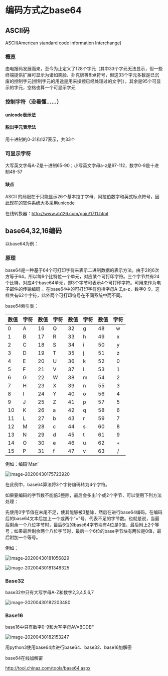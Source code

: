 # 编码方式之base64

## ASCII码

ASCII(American standard code information Interchange)

### 概览

由电报码发展而来，至今为止定义了128个字元（其中33个字元无法显示，但一些终端提供扩展可显示为诸如笑脸、扑克牌等8bit符号，但这33个字元多数是已沉废的控制字元[控制字元的用途是用来操控已经处理过的文字]），其余是95个可显示的字元，空格也算一个可显示字元

### 控制字符（没看懂......）

#### unicode表示法

#### 脱出字元表示法

用十进制的0-31和127表示，共33个

### 可显示字符

大写英文字母A-Z是十进制65-90；小写英文字母a-z是97-112，数字0-9是十进制48-57

#### 缺点

ASCII 的局限在于只能显示26个基本拉丁字母、阿拉伯数字和英式标点符号，因此现在的软件系统大多采用unicode

在线转换器：http://www.ab126.com/goju/1711.html

## base64,32,16编码

以base64为例：

### 原理

base64是一种基于64个可打印字符来表示二进制数据的表示方法。由于2的6次方等于64，所以每6个比特位一个单元，对应某个可打印字符。三个字节共有24个比特，对应4个base64单元，即3个字节可表示4个可打印字符。可用来作为电子邮件的传输编码 。在base64中的可打印字符包括字母A-Z,a-z，数字0-9，这样共有62个字符，此外两个可打印符号在不同系统中而不同。

base64索引表：

| 数值 | 字符 | 数值 | 字符 | 数值 | 字符 | 数值 | 字符 |
| ---- | ---- | ---- | ---- | ---- | ---- | ---- | :--: |
| 0    | A    | 16   | Q    | 32   | g    | 48   |  w   |
| 1    | B    | 17   | R    | 33   | h    | 49   |  x   |
| 2    | C    | 18   | S    | 34   | i    | 50   |  y   |
| 3    | D    | 19   | T    | 35   | j    | 51   |  z   |
| 4    | E    | 20   | U    | 36   | k    | 52   |  0   |
| 5    | F    | 21   | V    | 37   | l    | 53   |  1   |
| 6    | G    | 22   | W    | 38   | m    | 54   |  2   |
| 7    | H    | 23   | X    | 39   | n    | 55   |  3   |
| 8    | I    | 24   | Y    | 40   | o    | 56   |  4   |
| 9    | J    | 25   | Z    | 41   | p    | 57   |  5   |
| 10   | K    | 26   | a    | 42   | q    | 58   |  6   |
| 11   | L    | 27   | b    | 43   | r    | 59   |  7   |
| 12   | M    | 28   | c    | 44   | s    | 60   |  8   |
| 13   | N    | 29   | d    | 45   | t    | 61   |  9   |
| 14   | O    | 30   | e    | 46   | u    | 62   |  +   |
| 15   | P    | 31   | f    | 47   | v    | 63   |  /   |

例如：编码‘Man’

![image-20200430175723920](C:\Users\14550\AppData\Roaming\Typora\typora-user-images\image-20200430175723920.png)

在此例中，base64算法将3个字符编码转为4个字符。

如果要编码的字节数不能倍3整除，最后会多出1个或2个字节，可以使用下列方法处理：

先使用0字节值在末尾不足，使其能够被3整除，然后在进行base64编码。在编码后的base64文本后加上一个或两个“=”号，代表不足的字节数。也就是说，当最后剩余一个八位字节时，最后6位的base64字节块有4位是0值，最后附上2个等号；如果最后剩余两个八位字节时，最后一个6位的base字节块有两位是0值，最后附加一个等号。

例如：

![image-20200430181056829](C:\Users\14550\AppData\Roaming\Typora\typora-user-images\image-20200430181056829.png)

![image-20200430181348325](C:\Users\14550\AppData\Roaming\Typora\typora-user-images\image-20200430181348325.png)

### Base32

base32中只有大写字母A-Z和数字2,3,4,5,6,7

![image-20200430182203480](C:\Users\14550\AppData\Roaming\Typora\typora-user-images\image-20200430182203480.png)

### Base16

base16中只有数字0-9和大写字母AV=BCDEF

![image-20200430182153247](C:\Users\14550\AppData\Roaming\Typora\typora-user-images\image-20200430182153247.png)

用python3使用base64库进行base64、base32、base16加解密





base64在线加解密

http://tool.chinaz.com/tools/base64.aspx